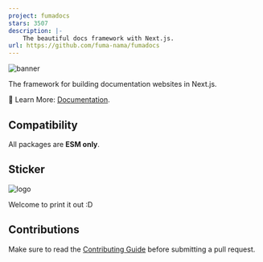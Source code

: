```yaml
---
project: fumadocs
stars: 3507
description: |-
    The beautiful docs framework with Next.js.
url: https://github.com/fuma-nama/fumadocs
---
```


![banner](./apps/docs/public/banner.png)

The framework for building documentation websites in Next.js.

📘 Learn More: [Documentation](https://fumadocs.vercel.app).

## Compatibility

All packages are **ESM only**.

## Sticker

![logo](./documents/logo.png)

Welcome to print it out :D

## Contributions

Make sure to read the [Contributing Guide](/.github/contributing.md) before submitting a pull request.

